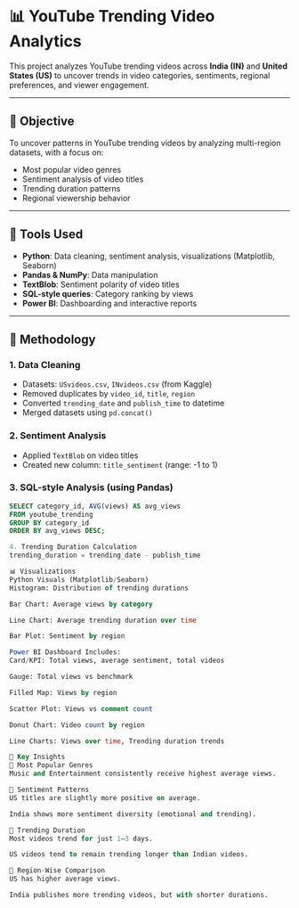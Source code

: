 # 📊 YouTube Trending Video Analytics

This project analyzes YouTube trending videos across **India (IN)** and **United States (US)** to uncover trends in video categories, sentiments, regional preferences, and viewer engagement.

---

## 🎯 Objective
To uncover patterns in YouTube trending videos by analyzing multi-region datasets, with a focus on:
- Most popular video genres
- Sentiment analysis of video titles
- Trending duration patterns
- Regional viewership behavior

---

## 🧰 Tools Used
- **Python**: Data cleaning, sentiment analysis, visualizations (Matplotlib, Seaborn)
- **Pandas & NumPy**: Data manipulation
- **TextBlob**: Sentiment polarity of video titles
- **SQL-style queries**: Category ranking by views
- **Power BI**: Dashboarding and interactive reports

---

## 🧹 Methodology

### 1. Data Cleaning
- Datasets: `USvideos.csv`, `INvideos.csv` (from Kaggle)
- Removed duplicates by `video_id`, `title`, `region`
- Converted `trending_date` and `publish_time` to datetime
- Merged datasets using `pd.concat()`

### 2. Sentiment Analysis
- Applied `TextBlob` on video titles
- Created new column: `title_sentiment` (range: -1 to 1)

### 3. SQL-style Analysis (using Pandas)
```sql
SELECT category_id, AVG(views) AS avg_views
FROM youtube_trending
GROUP BY category_id
ORDER BY avg_views DESC;

4. Trending Duration Calculation
trending_duration = trending_date - publish_time

📊 Visualizations
Python Visuals (Matplotlib/Seaborn)
Histogram: Distribution of trending durations

Bar Chart: Average views by category

Line Chart: Average trending duration over time

Bar Plot: Sentiment by region

Power BI Dashboard Includes:
Card/KPI: Total views, average sentiment, total videos

Gauge: Total views vs benchmark

Filled Map: Views by region

Scatter Plot: Views vs comment count

Donut Chart: Video count by region

Line Charts: Views over time, Trending duration trends

📌 Key Insights
🔹 Most Popular Genres
Music and Entertainment consistently receive highest average views.

🔹 Sentiment Patterns
US titles are slightly more positive on average.

India shows more sentiment diversity (emotional and trending).

🔹 Trending Duration
Most videos trend for just 1–3 days.

US videos tend to remain trending longer than Indian videos.

🔹 Region-Wise Comparison
US has higher average views.

India publishes more trending videos, but with shorter durations.





